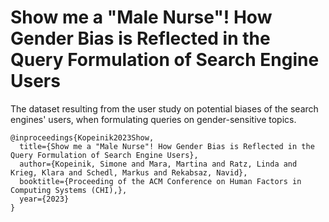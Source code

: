 # Show me a "Male Nurse"! How Gender Bias is Reflected in the Query Formulation of Search Engine Users
The dataset resulting from the user study on potential biases of the search engines' users, when formulating queries on gender-sensitive topics.

```
@inproceedings{Kopeinik2023Show,
  title={Show me a "Male Nurse"! How Gender Bias is Reflected in the Query Formulation of Search Engine Users},
  author={Kopeinik, Simone and Mara, Martina and Ratz, Linda and Krieg, Klara and Schedl, Markus and Rekabsaz, Navid},
  booktitle={Proceeding of the ACM Conference on Human Factors in Computing Systems (CHI),},
  year={2023}
}
```

